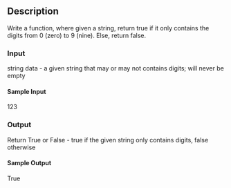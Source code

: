 ## Description
Write a function, where given a string, return true if it only contains the digits from 0 (zero) to 9 (nine). Else, return false.

### Input
string data - a given string that may or may not contains digits; will never be empty

#### Sample Input
123

### Output
Return True or False - true if the given string only contains digits, false otherwise

#### Sample Output
True